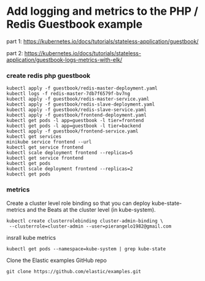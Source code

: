 # Add logging and metrics to the PHP / Redis Guestbook example

part 1: https://kubernetes.io/docs/tutorials/stateless-application/guestbook/

part 2: https://kubernetes.io/docs/tutorials/stateless-application/guestbook-logs-metrics-with-elk/



### create redis php guestbook
```
kubectl apply -f guestbook/redis-master-deployment.yaml 
kubectl logs -f redis-master-7db7f6579f-bv7ng
kubectl apply -f guestbook/redis-master-service.yaml 
kubectl apply -f guestbook/redis-slave-deployment.yaml 
kubectl apply -f guestbook/redis-slave-service.yaml 
kubectl apply -f guestbook/frontend-deployment.yaml 
kubectl get pods -l app=guestbook -l tier=frontend
kubectl get pods -l app=guestbook -l tier=backend
kubectl apply -f guestbook/frontend-service.yaml 
kubectl get services
minikube service frontend --url
kubectl get service frontend
kubectl scale deployment frontend --replicas=5
kubectl get service frontend
kubectl get pods
kubectl scale deployment frontend --replicas=2
kubectl get pods
```

### metrics
Create a cluster level role binding so that you can deploy kube-state-metrics and the Beats at the cluster level (in kube-system).

```
kubectl create clusterrolebinding cluster-admin-binding \
 --clusterrole=cluster-admin --user=pierangelo1982@gmail.com
```

insrall kube metrics
```
kubectl get pods --namespace=kube-system | grep kube-state

```


Clone the Elastic examples GitHub repo
```
git clone https://github.com/elastic/examples.git
```
